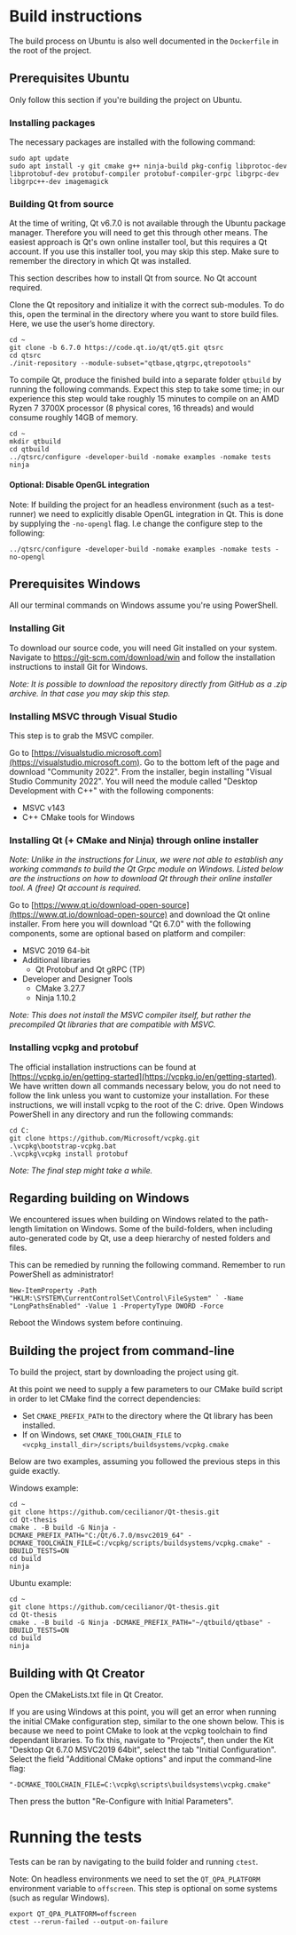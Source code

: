 # Build instructions
The build process on Ubuntu is also well documented in the `Dockerfile` in the root of the project.

## Prerequisites Ubuntu
Only follow this section if you're building the project on Ubuntu.

### Installing packages
The necessary packages are installed with the following command:
```
sudo apt update
sudo apt install -y git cmake g++ ninja-build pkg-config libprotoc-dev libprotobuf-dev protobuf-compiler protobuf-compiler-grpc libgrpc-dev libgrpc++-dev imagemagick
```

### Building Qt from source
At the time of writing, Qt v6.7.0 is not available through the Ubuntu package manager. Therefore you will need to get this through other means. The easiest approach is Qt's own online installer tool, but this requires a Qt account. If you use this installer tool, you may skip this step. Make sure to remember the directory in which Qt was installed.

This section describes how to install Qt from source. No Qt account required.

Clone the Qt repository and initialize it with the correct sub-modules. To do this, open the terminal in the directory where you want to store build files. Here, we use the user’s home directory.
```
cd ~
git clone -b 6.7.0 https://code.qt.io/qt/qt5.git qtsrc
cd qtsrc
./init-repository --module-subset="qtbase,qtgrpc,qtrepotools"
```
To compile Qt, produce the finished build into a separate folder `qtbuild` by running the following commands. Expect this step to take some time; in our experience this step would take roughly 15 minutes to compile on an AMD Ryzen 7 3700X processor (8 physical cores,  16 threads) and would consume roughly 14GB of memory.
```
cd ~
mkdir qtbuild
cd qtbuild
../qtsrc/configure -developer-build -nomake examples -nomake tests
ninja
```

#### Optional: Disable OpenGL integration
Note: If building the project for an headless environment (such as a test-runner) we need to explicitly disable OpenGL integration in Qt. This is done by supplying the `-no-opengl` flag. I.e change the configure step to the following:
```
../qtsrc/configure -developer-build -nomake examples -nomake tests -no-opengl
```

## Prerequisites Windows
All our terminal commands on Windows assume you're using PowerShell.

### Installing Git
To download our source code, you will need Git installed on your system. Navigate to https://git-scm.com/download/win and follow the installation instructions to install Git for Windows. 

*Note: It is possible to download the repository directly from GitHub as a .zip archive. In that case you may skip this step.*

### Installing MSVC through Visual Studio
This step is to grab the MSVC compiler.

Go to [https://visualstudio.microsoft.com](https://visualstudio.microsoft.com). Go to the bottom left of the page and download "Community 2022". From the installer, begin installing "Visual Studio Community 2022". You will need the module called "Desktop Development with C++" with the following components:
- MSVC v143
- C++ CMake tools for Windows

### Installing Qt (+ CMake and Ninja) through online installer
*Note: Unlike in the instructions for Linux, we were not able to establish any working commands to build the Qt Grpc module on Windows. Listed below are the instructions on how to download Qt through their online installer tool. A (free) Qt account is required.*

Go to [https://www.qt.io/download-open-source](https://www.qt.io/download-open-source) and download the Qt online installer. From here you will download "Qt 6.7.0" with the following components, some are optional based on platform and compiler:
- MSVC 2019 64-bit
- Additional libraries
  - Qt Protobuf and Qt gRPC (TP)
- Developer and Designer Tools
  - CMake 3.27.7
  - Ninja 1.10.2

*Note: This does not install the MSVC compiler itself, but rather the precompiled Qt libraries that are compatible with MSVC.*

### Installing vcpkg and protobuf
The official installation instructions can be found at [https://vcpkg.io/en/getting-started](https://vcpkg.io/en/getting-started). We have written down all commands necessary below, you do not need to follow the link unless you want to customize your installation. For these instructions, we will install vcpkg to the root of the C: drive. Open Windows PowerShell in any directory and run the following commands:
```
cd C:
git clone https://github.com/Microsoft/vcpkg.git
.\vcpkg\bootstrap-vcpkg.bat
.\vcpkg\vcpkg install protobuf
```
*Note: The final step might take a while.*

## Regarding building on Windows
We encountered issues when building on Windows related to the path-length limitation on Windows. Some of the build-folders, when including auto-generated code by Qt, use a deep hierarchy of nested folders and files.

This can be remedied by running the following command. Remember to run PowerShell as administrator!
```
New-ItemProperty -Path "HKLM:\SYSTEM\CurrentControlSet\Control\FileSystem" ` -Name "LongPathsEnabled" -Value 1 -PropertyType DWORD -Force
```
Reboot the Windows system before continuing.

## Building the project from command-line
To build the project, start by downloading the project using git.

At this point we need to supply a few parameters to our CMake build script in order to let CMake find the correct dependencies: 
- Set `CMAKE_PREFIX_PATH` to the directory where the Qt library has been installed.
- If on Windows, set `CMAKE_TOOLCHAIN_FILE` to `<vcpkg_install_dir>/scripts/buildsystems/vcpkg.cmake`

Below are two examples, assuming you followed the previous steps in this guide exactly.

Windows example: 
```
cd ~
git clone https://github.com/cecilianor/Qt-thesis.git
cd Qt-thesis
cmake . -B build -G Ninja -DCMAKE_PREFIX_PATH="C:/Qt/6.7.0/msvc2019_64" -DCMAKE_TOOLCHAIN_FILE=C:/vcpkg/scripts/buildsystems/vcpkg.cmake" -DBUILD_TESTS=ON  
cd build
ninja
```

Ubuntu example:
```
cd ~
git clone https://github.com/cecilianor/Qt-thesis.git
cd Qt-thesis
cmake . -B build -G Ninja -DCMAKE_PREFIX_PATH="~/qtbuild/qtbase" -DBUILD_TESTS=ON  
cd build
ninja
```

## Building with Qt Creator
Open the CMakeLists.txt file in Qt Creator.

If you are using Windows at this point, you will get an error when running the initial CMake configuration step, similar to the one shown below. This is because we need to point CMake to look at the vcpkg toolchain to find dependant libraries. To fix this, navigate to "Projects", then under the Kit "Desktop Qt 6.7.0 MSVC2019 64bit", select the tab "Initial Configuration". Select the field "Additional CMake options" and input the command-line flag:
```
"-DCMAKE_TOOLCHAIN_FILE=C:\vcpkg\scripts\buildsystems\vcpkg.cmake"
```
Then press the button "Re-Configure with Initial Parameters".


# Running the tests
Tests can be ran by navigating to the build folder and running `ctest`.

Note: On headless environments we need to set the `QT_QPA_PLATFORM` environment variable to `offscreen`. This step is optional on some systems (such as regular Windows).
```
export QT_QPA_PLATFORM=offscreen
ctest --rerun-failed --output-on-failure
```